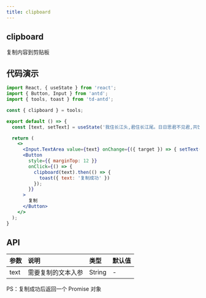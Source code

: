 ```yaml
---
title: clipboard
---
```


## clipboard

复制内容到剪贴板

## 代码演示

```jsx
import React, { useState } from 'react';
import { Button, Input } from 'antd';
import { tools, toast } from 'td-antd';

const { clipboard } = tools;

export default () => {
  const [text, setText] = useState('我住长江头,君住长江尾。日日思君不见君,共饮长江水。');

  return (
    <>
      <Input.TextArea value={text} onChange={({ target }) => { setText(target.value) }} placeholder="请输入文字" />
      <Button
        style={{ marginTop: 12 }}
        onClick={() => {
          clipboard(text).then(() => {
            toast({ text: '复制成功' })
          });
        }}
      >
        复制
      </Button>
    </>
  );
}
```

## API

|参数|说明|类型|默认值|
|:--|:--|:--|:--|
|text|需要复制的文本入参|String|-|

PS：复制成功后返回一个 Promise 对象
